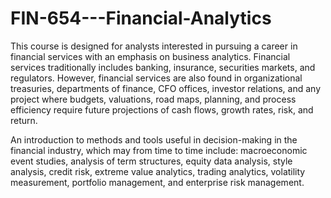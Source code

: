 # FIN-654---Financial-Analytics
This course is designed for analysts interested in pursuing a career in financial services with an emphasis on business analytics. Financial services traditionally includes banking, insurance, securities markets, and regulators. However, financial services are also found in organizational treasuries, departments of finance, CFO offices, investor relations, and any project where budgets, valuations, road maps, planning, and process efficiency require future projections of cash flows, growth rates, risk, and return. 

An introduction to methods and tools useful in decision-making in the financial industry, which may from time to time include: macroeconomic event studies, analysis of term structures, equity data analysis, style analysis, credit risk, extreme value analytics, trading analytics, volatility measurement, portfolio management, and enterprise risk management.
